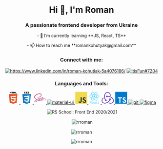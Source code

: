 <h1 align="center">Hi 👋, I'm Roman</h1>
<h3 align="center">A passionate frontend developer from Ukraine</h3>

<p align="center"> - 🌱 I’m currently learning **JS, React, TS**</p>

<p align="center"> - 📫 How to reach me **romankohutyak@gmail.com**</p>

<h3 align="center">Connect with me:</h3>
<p align="center">
<a href="https://www.linkedin.com/in/roman-kohutiak-5a4076186/" target="blank"><img align="center" src="https://cdn.jsdelivr.net/npm/simple-icons@3.0.1/icons/linkedin.svg" alt="https://www.linkedin.com/in/roman-kohutiak-5a4076186/" height="30" width="40" /></a>
<a href="https://discordapp.com/users/179650257800396801/" target="blank"><img align="center" src="https://cdn.jsdelivr.net/npm/simple-icons@3.0.1/icons/discord.svg" alt="itisFun#7204" height="30" width="40" /></a>
</p>

<h3 align="center">Languages and Tools:</h3>
<p align="center"> 
  <a href="https://www.w3.org/html/" target="_blank"> <img src="https://raw.githubusercontent.com/devicons/devicon/master/icons/html5/html5-original-wordmark.svg" alt="html5" width="40" height="40"/> </a>
  <a href="https://www.w3schools.com/css/" target="_blank"> <img src="https://raw.githubusercontent.com/devicons/devicon/master/icons/css3/css3-original-wordmark.svg" alt="css3" width="40" height="40"/> </a> 
  <a href="https://sass-lang.com" target="_blank"> <img src="https://raw.githubusercontent.com/devicons/devicon/master/icons/sass/sass-original.svg" alt="sass" width="40" height="40"/> </a> 
  <a href="https://material-ui.com/" target="_blank"> <img src="https://material-ui.com/static/logo_raw.svg" alt="material-ui" width="40" height="40"/> </a>
  <a href="https://developer.mozilla.org/en-US/docs/Web/JavaScript" target="_blank"> <img src="https://raw.githubusercontent.com/devicons/devicon/master/icons/javascript/javascript-original.svg" alt="javascript" width="40" height="40"/> </a>
  <a href="https://reactjs.org/" target="_blank"> <img src="https://raw.githubusercontent.com/devicons/devicon/master/icons/react/react-original-wordmark.svg" alt="react" width="40" height="40"/> </a>
  <a href="https://redux.js.org" target="_blank"> <img src="https://raw.githubusercontent.com/devicons/devicon/master/icons/redux/redux-original.svg" alt="redux" width="40" height="40"/> </a>
  <a href="https://www.typescriptlang.org/" target="_blank"> <img src="https://raw.githubusercontent.com/devicons/devicon/master/icons/typescript/typescript-original.svg" alt="typescript" width="40" height="40"/> </a>
  <a href="https://git-scm.com/" target="_blank"> <img src="https://www.vectorlogo.zone/logos/git-scm/git-scm-icon.svg" alt="git" width="40" height="40"/> </a> 
  <a href="https://www.figma.com/" target="_blank"> <img src="https://www.vectorlogo.zone/logos/figma/figma-icon.svg" alt="figma" width="40" height="40"/> </a> 
</p>


<p align="center">&nbsp;<img align="center" src="https://rrroman.github.io/certificates/images/certificate-rs-front-end-2020-2021.png" alt="RS School: Front End 2020/2021" width="500" height="350" /></p>

<p align="center">&nbsp;<img align="center" src="https://github-readme-stats.vercel.app/api?username=rrroman&show_icons=true&locale=en" alt="rrroman" /></p>

<p align="center"><img align="center" src="https://github-readme-streak-stats.herokuapp.com/?user=rrroman&" alt="rrroman" /></p>
<p align="center"> <img src="https://komarev.com/ghpvc/?username=rrroman&label=Profile%20views&color=0e75b6&style=flat" alt="rrroman" /> </p>
